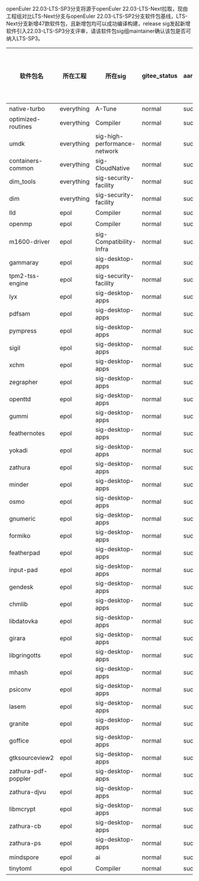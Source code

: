 openEuler 22.03-LTS-SP3分支将源于openEuler 22.03-LTS-Next拉取，现由工程组对比LTS-Next分支与openEuler 22.03-LTS-SP2分支软件包基线，LTS-Next分支新增47款软件包，且新增包均可以成功编译构建，release sig发起新增软件引入22.03-LTS-SP3分支评审，请该软件包sig组maintainer确认该包是否可纳入LTS-SP3。


| 软件包名 | 所在工程 | 所在sig | gitee_status | aarch64_build_status | x86_build_status | 是否在SP2基线 |
|-|-|-|-|-|-|-|  
| native-turbo | everything | A-Tune | normal | success | JOB_FAILED | 否 |
| optimized-routines | everything | Compiler | normal | success | JOB_EXCLUDED | 否 |
| umdk | everything | sig-high-performance-network | normal | success | JOB_EXCLUDED | 否 | 
| containers-common | everything | sig-CloudNative | normal | success | success | 否 |
| dim_tools | everything | sig-security-facility | normal | success | success | 否 |
| dim | everything | sig-security-facility | normal | success | success | 否 |
| lld | epol | Compiler | normal | success | success | 否 |
| openmp | epol | Compiler | normal | success | success | 否 |
| m1600-driver | epol | sig-Compatibility-Infra | normal | success | success | 否 |
| gammaray | epol | sig-desktop-apps | normal | success | success | 否 |
| tpm2-tss-engine | epol | sig-security-facility | normal | success | success | 否 |
| lyx | epol | sig-desktop-apps | normal | success | success | 否 |
| pdfsam | epol | sig-desktop-apps | normal | success | success | 否 |
| pympress | epol | sig-desktop-apps | normal | success | success | 否 |
| sigil | epol | sig-desktop-apps | normal | success | success | 否 |
| xchm | epol | sig-desktop-apps | normal | success | success | 否 |
| zegrapher | epol | sig-desktop-apps | normal | success | success | 否 |
| openttd | epol | sig-desktop-apps | normal | success | success | 否 |
| gummi | epol | sig-desktop-apps | normal | success | success | 否 |
| feathernotes | epol | sig-desktop-apps | normal | success | success | 否 |
| yokadi | epol | sig-desktop-apps | normal | success | success | 否 |
| zathura | epol | sig-desktop-apps | normal | success | success | 否 |
| minder | epol | sig-desktop-apps | normal | success | success | 否 |
| osmo | epol | sig-desktop-apps | normal | success | success | 否 |
| gnumeric | epol | sig-desktop-apps | normal | success | success | 否 |
| formiko | epol | sig-desktop-apps | normal | success | success | 否 |
| featherpad | epol | sig-desktop-apps | normal | success | success | 否 |
| input-pad | epol | sig-desktop-apps | normal | success | success | 否 |  
| gendesk | epol | sig-desktop-apps | normal | success | success | 否 |
| chmlib | epol | sig-desktop-apps | normal | success | success | 否 |
| libdatovka | epol | sig-desktop-apps | normal | success | success | 否 |
| girara | epol | sig-desktop-apps | normal | success | success | 否 |
| libgringotts | epol | sig-desktop-apps | normal | success | success | 否 |
| mhash | epol | sig-desktop-apps | normal | success | success | 否 |
| psiconv | epol | sig-desktop-apps | normal | success | success | 否 |
| lasem | epol | sig-desktop-apps | normal | success | success | 否 |
| granite | epol | sig-desktop-apps | normal | success | success | 否 |
| goffice | epol | sig-desktop-apps | normal | success | success | 否 |
| gtksourceview2 | epol | sig-desktop-apps | normal | success | success | 否 |
| zathura-pdf-poppler | epol | sig-desktop-apps | normal | success | success | 否 |  
| zathura-djvu | epol | sig-desktop-apps | normal | success | success | 否 |
| libmcrypt | epol | sig-desktop-apps | normal | success | success | 否 |
| zathura-cb | epol | sig-desktop-apps | normal | success | success | 否 |
| zathura-ps | epol | sig-desktop-apps | normal | success | success | 否 |
| mindspore | epol | ai | normal | success | success | 否 |
| tinytoml | epol | Compiler | normal | success | success | 否 |
